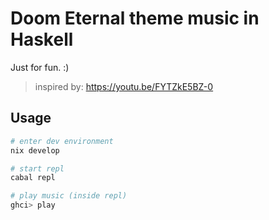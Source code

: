 # Doom Eternal theme music in Haskell

Just for fun. :)

> inspired by: https://youtu.be/FYTZkE5BZ-0

## Usage

```sh
# enter dev environment
nix develop

# start repl
cabal repl

# play music (inside repl)
ghci> play
```